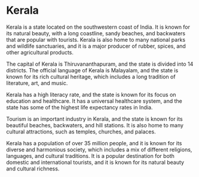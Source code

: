 # Kerala
 
Kerala is a state located on the southwestern coast of India. It is known for its natural beauty, with a long coastline, sandy beaches, and backwaters that are popular with tourists. Kerala is also home to many national parks and wildlife sanctuaries, and it is a major producer of rubber, spices, and other agricultural products.

The capital of Kerala is Thiruvananthapuram, and the state is divided into 14 districts. The official language of Kerala is Malayalam, and the state is known for its rich cultural heritage, which includes a long tradition of literature, art, and music.

Kerala has a high literacy rate, and the state is known for its focus on education and healthcare. It has a universal healthcare system, and the state has some of the highest life expectancy rates in India.

Tourism is an important industry in Kerala, and the state is known for its beautiful beaches, backwaters, and hill stations. It is also home to many cultural attractions, such as temples, churches, and palaces.

Kerala has a population of over 35 million people, and it is known for its diverse and harmonious society, which includes a mix of different religions, languages, and cultural traditions. It is a popular destination for both domestic and international tourists, and it is known for its natural beauty and cultural richness.